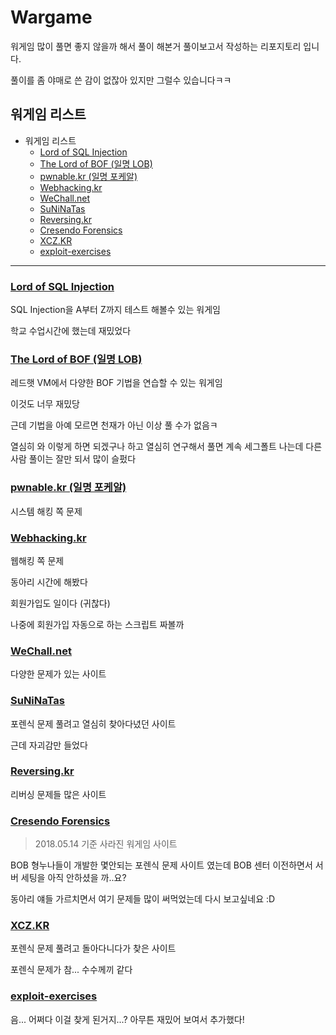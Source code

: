 # Wargame

워게임 많이 풀면 좋지 않을까 해서 풀이 해본거 풀이보고서 작성하는 리포지토리 입니다.

풀이를 좀 야매로 쓴 감이 없잖아 있지만 그럴수 있습니다ㅋㅋ

## 워게임 리스트

- 워게임 리스트
  - [Lord of SQL Injection](#lord-of-sql-injection)
  - [The Lord of BOF (일명 LOB)](#the-lord-of-bof--lob)
  - [pwnable.kr (일명 포케알)](#pwnablekr)
  - [Webhacking.kr](#webhackingkr)
  - [WeChall.net](#wechallnet)
  - [SuNiNaTas](#suninatas)
  - [Reversing.kr](#reversingkr)
  - [Cresendo Forensics](#cresendo-forensics)
  - [XCZ.KR](#xczkr)
  - [exploit-exercises](#exploit-exercises)

---

### [Lord of SQL Injection](http://los.eagle-jump.org)

SQL Injection을 A부터 Z까지 테스트 해볼수 있는 워게임

학교 수업시간에 했는데 재밌었다

### [The Lord of BOF (일명 LOB)](http://www.hackerschool.org/HS_Boards/zboard.php?id=HS_Notice&no=1170881885)

레드햇 VM에서 다양한 BOF 기법을 연습할 수 있는 워게임

이것도 너무 재밌당

근데 기법을 아예 모르면 천재가 아닌 이상 풀 수가 없음ㅋ

열심히 와 이렇게 하면 되겠구나 하고 열심히 연구해서 풀면 계속 세그폴트 나는데 다른 사람 풀이는 잘만 되서 많이 슬펐다

### [pwnable.kr (일명 포케알)](http://pwnable.kr)

시스템 해킹 쪽 문제

### [Webhacking.kr](http://webhacking.kr)

웹해킹 쪽 문제

동아리 시간에 해봤다

회원가입도 일이다 (귀찮다)

나중에 회원가입 자동으로 하는 스크립트 짜볼까

### [WeChall.net](http://www.wechall.net)

다양한 문제가 있는 사이트

### [SuNiNaTas](http://suninatas.com/)

포렌식 문제 풀려고 열심히 찾아다녔던 사이트

근데 자괴감만 들었다

### [Reversing.kr](http://reversing.kr/)

리버싱 문제들 많은 사이트

### [Cresendo Forensics](????)

> 2018.05.14 기준 사라진 워게임 사이트

BOB 형누나들이 개발한 몇안되는 포렌식 문제 사이트 였는데 BOB 센터 이전하면서 서버 세팅을 아직 안하셨을 까..요?

동아리 얘들 가르치면서 여기 문제들 많이 써먹었는데 다시 보고싶네요 :D

### [XCZ.KR](http://xcz.kr/)

포렌식 문제 풀려고 돌아다니다가 찾은 사이트

포렌식 문제가 참... 수수께끼 같다

### [exploit-exercises](https://exploit-exercises.com)

음... 어쩌다 이걸 찾게 된거지...? 아무튼 재밌어 보여서 추가했다!